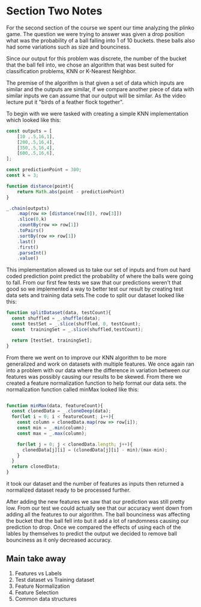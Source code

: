 # Section Two Notes

For the second section of the course we spent our time analyzing the plinko game. The question we were trying to answer was given a drop position what was the probability of a ball falling into 1 of 10 buckets. these balls also had some variations such as size and bounciness.

Since our output for this problem was discrete, the number of the bucket that the ball fell into, we chose an algorithm that was best suited for classification problems, KNN or K-Nearest Neighbor.

The premise of the algorithm is that given a set of data which inputs are similar and the outputs are similar, if we compare another piece of data with similar inputs we can assume that our output will be similar. As the video lecture put it "birds of a feather flock together".

To begin with we were tasked with creating a simple KNN implementation which looked like this:

```javascript
const outputs = [
    [10 ,.5,16,1],
    [200,.5,16,4],
    [350,.5,16,4],
    [600,.5,16,6],
];

const predictionPoint = 300;
const k = 3;

function distance(point){
    return Math.abs(point - predictionPoint)
}

_.chain(outputs)
    .map(row => [distance(row[0]), row[3]])
    .slice(0,k)
    .countBy(row => row[1])
    .toPairs()
    .sortBy(row => row[1])
    .last()
    .first()
    .parseInt()
    .value()
```

This implementation allowed us to take our set of inputs and from out hard coded prediction point predict the probability of where the balls were going to fall. From our first few tests we saw that our predictions weren't that good so we implemented a way to better test our result by creating test data sets and training data sets.The code to split our dataset looked like this:

```javascript
function splitDataset(data, testCount){
  const shuffled = _.shuffle(data);
  const testSet = _.slice(shuffled, 0, testCount);
  const  trainingSet = _.slice(shuffled,testCount);

  return [testSet, trainingSet];
}
```

 From there we went on to improve our KNN algorithm to be more generalized and work on datasets with multiple features. We once again ran into a problem with our data where the difference in variation between our features was possibly causing our results to be skewed. From there we created a feature normalization function to help format our data sets. the normalization function called minMax looked like this:

```javascript

function minMax(data, featureCount){
  const clonedData = _.cloneDeep(data);
  for(let i = 0; i < featureCount; i++){
    const column = clonedData.map(row => row[i]);
    const min = _.min(column);
    const max = _.max(column);

    for(let j = 0; j < clonedData.length; j++){
      clonedData[j][i] = (clonedData[j][i] - min)/(max-min);
    }
  }
  return clonedData;
}
```

it took our dataset and the number of features as inputs then returned a normalized dataset ready to be processed further.

After adding the new features we saw that our prediction was still pretty low. From our test we could actually see that our accuracy went down from adding all the features to our algorithm. The ball bounciness was affecting the bucket that the ball fell into but it add a lot of randomness causing our prediction to drop. Once we compared the effects of using each of the lables by themselves to predict the output we decided to remove ball bounciness as it only decreased accuracy.

## Main take away

1. Features vs Labels
2. Test dataset vs Training dataset
3. Feature Normalization
4. Feature Selection
5. Common data structures
